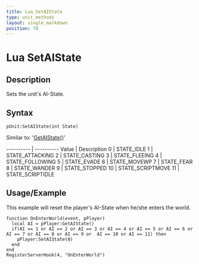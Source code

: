 ```yaml
---
title: Lua_SetAIState
type: unit_methods
layout: single_markdown
position: 78
---
```


# Lua SetAIState

## Description

Sets the unit's AI-State.

## Syntax

```
pUnit:SetAIState(int State)
```

Similar to: '[GetAIState()](/Wiki/docs/standards_sctipts/methods_lua/Unit_Methods/Lua_GetAIState)'

---------- | ---------- 
Value      | Description
0          | STATE_IDLE
1          | STATE_ATTACKING
2          | STATE_CASTING
3          | STATE_FLEEING
4          | STATE_FOLLOWING
5          | STATE_EVADE
6          | STATE_MOVEWP
7          | STATE_FEAR
8          | STATE_WANDER
9          | STATE_STOPPED
10         | STATE_SCRIPTMOVE
11         | STATE_SCRIPTIDLE

## Usage/Example

This example will reset the player's AI-State when he/she enters the world.

```
function OnEnterWorld(event, pPlayer)
  local AI = pPlayer:GetAIState()
  if(AI == 1 or AI == 2 or AI == 3 or AI == 4 or AI == 5 or AI == 6 or AI == 7 or AI == 8 or AI == 9 or  AI == 10 or AI == 11) then
    pPlayer:SetAIState(0)
  end
end
RegisterServerHook(4, "OnEnterWorld")
```